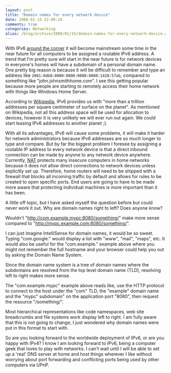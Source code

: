 ```yaml
---
layout: post
title: "Domain names for every network device"
date: 2008-01-15 22:09:24
comments: true
categories: Networking
alias: /blog/archive/2008/01/15/domain-names-for-every-network-device.aspx
---
```


With IPv6 [around the corner][1] it will become mainstream some time in the near future for all computers to be assigned a routable
IPv6 address. A trend that I'm pretty sure will start in the near future is for network devices in everyone's homes will have a
subdomain of a personal domain name. One pretty big reason is because it will be difficult to remember and type an address like
`2001:0db8:0000:0000:0000:0000:1428:57ab`, compared to something like "john.johnsmithhome.com". I see this getting popular because
more people are starting to remotely access their home network with things like Windows Home Server.

According to [Wikipedia][2], IPv6 provides us with "more than a trillion addresses per square centimeter of surface on the planet".
As mentioned on Wikipedia, not all this address space will be used for allocation to devices, however it is very unlikely we will
ever run out again. We could start leasing IPv6 addresses to another planet ;).

With all its advantages, IPv6 will cause some problems, it will make it harder for network administrators because IPv6 addresses
are so much longer to type and compare. But by far the biggest problem I foresee by assigning a routable IP address to every network
device is that a direct inbound connection can be made by anyone to any network device anywhere. Currently, [NAT][3] protects many
insecure computers in home networks because it does not allow direct connections to network devices unless explicitly set up.
Therefore, home routers will need to be shipped with a firewall that blocks all incoming traffic by default and allows for rules
to be created to open specific ports. End users are going to have to be made more aware that protecting individual machines is more
important than it has been.

A little off topic, but I have asked myself the question before but could never work it out. Why are domain names right to left?
Does anyone know?

Wouldn't "http://com.example.mypc:8080/something/" make more sense compared to "http://mypc.example.com:8080/something/".

I can just imagine IntelliSense for domain names, it would be so sweet. Typing "com.google." would display a list with "www", "mail",
"maps", etc. It would also be useful for the "com.example." example above where you might not remember the full hostname and your
browser could help you out by asking the Domain Name System.

Since the domain name system is a tree of domain names where the subdomains are resolved from the top level domain name (TLD),
resolving left to right makes more sense.

The "com.example.mypc" example above reads like, use the HTTP protocol to connect to the host under the "com" TLD, the "example"
domain name and the "mypc" subdomain" on the application port "8080", then request the resource "/something/".

Most hierarchical representations like code namespaces, web site breadcrumbs and file systems work display left to right. I am
fully aware that this is not going to change, I just wondered why domain names were put in this format to start with.

So are you looking forward to the worldwide deployment of IPv6, or are you happy with IPv4? I know I am looking forward to IPv6,
being a computer geek that loves to play with networks. I can't wait until I will be able to set up a 'real' DNS server at home
and host things wherever I like without worrying about port forwarding and conflicting ports being used by other computers via UPnP.

[1]: http://arstechnica.com/news.ars/post/20080102-icann-to-add-ipv6-addresses-for-root-dns-servers.html
[2]: http://en.wikipedia.org/wiki/IPv6
[3]: http://en.wikipedia.org/wiki/Network_address_translation
